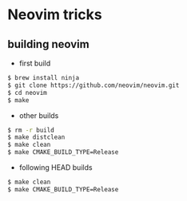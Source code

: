 # Neovim tricks

## building neovim

* first build
```sh
$ brew install ninja
$ git clone https://github.com/neovim/neovim.git
$ cd neovim
$ make
```

* other builds

```sh
$ rm -r build
$ make distclean
$ make clean
$ make CMAKE_BUILD_TYPE=Release
```

* following HEAD builds

```sh
$ make clean
$ make CMAKE_BUILD_TYPE=Release
```
